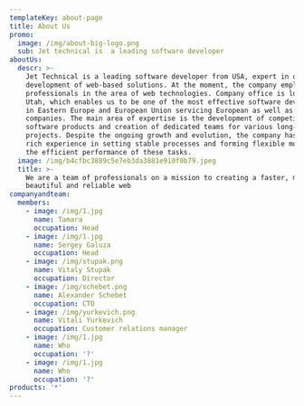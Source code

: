```yaml
---
templateKey: about-page
title: About Us
promo:
  image: /img/about-big-logo.png
  sub: Jet technical is  a leading software developer
aboutUs:
  descr: >-
    Jet Technical is a leading software developer from USA, expert in design and
    development of web-based solutions. At the moment, the company employs
    professionals in the area of web technologies. Company office is located in
    Utah, which enables us to be one of the most effective software developers
    in Eastern Europe and European Union servicing European as well as US
    companies. The main area of expertise is the development of competitive
    software products and creation of dedicated teams for various long-term
    projects. Despite the ongoing growth and evolution, the company has gained
    rich experience in setting stable processes and forming flexible models for
    the efficient performance of these tasks.
  image: /img/b4cfbc3889c5e7eb3da3881e910f0b79.jpeg
  title: >-
    We are a team of professionals on a mission to creating a faster, more
    beautiful and reliable web
companyandteam:
  members:
    - image: /img/1.jpg
      name: Tamara
      occupation: Head
    - image: /img/1.jpg
      name: Sergey Galuza
      occupation: Head
    - image: /img/stupak.png
      name: Vitaly Stupak
      occupation: Director
    - image: /img/schebet.png
      name: Alexander Schebet
      occupation: CTO
    - image: /img/yurkevich.png
      name: Vitali Yurkevich
      occupation: Customer relations manager
    - image: /img/1.jpg
      name: Who
      occupation: '?'
    - image: /img/1.jpg
      name: Who
      occupation: '?'
products: '*'
---
```


